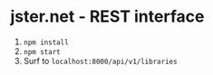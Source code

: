# jster.net - REST interface

1. `npm install`
2. `npm start`
3. Surf to `localhost:8000/api/v1/libraries`

